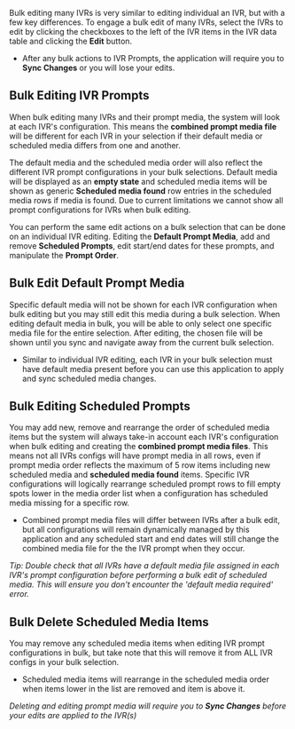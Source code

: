 Bulk editing many IVRs is very similar to editing individual an IVR, but with a few key differences. To engage a bulk edit of many IVRs, select the IVRs to edit by clicking the checkboxes to the left of the IVR items in the IVR data table and clicking the **Edit** button.

* After any bulk actions to IVR Prompts, the application will require you to **Sync Changes** or you will lose your edits.

## Bulk Editing IVR Prompts

When bulk editing many IVRs and their prompt media, the system will look at each IVR's configuration. This means the **combined prompt media file** will be different for each IVR in your selection if their default media or scheduled media differs from one and another.

The default media and the scheduled media order will also reflect the different IVR prompt configurations in your bulk selections. Default media will be displayed as an **empty state** and scheduled media items will be shown as generic **Scheduled media found** row entries in the scheduled media rows if media is found. Due to current limitations we cannot show all prompt configurations for IVRs when bulk editing.

You can perform the same edit actions on a bulk selection that can be done on an individual IVR editing. Editing the **Default Prompt Media**, add and remove **Scheduled Prompts**, edit start/end dates for these prompts, and manipulate the **Prompt Order**. 

## Bulk Edit Default Prompt Media

Specific default media will not be shown for each IVR configuration when bulk editing but you may still edit this media during a bulk selection. When editing default media in bulk, you will be able to only select one specific media file for the entire selection. After editing, the chosen file will be shown until you sync and navigate away from the current bulk selection.

* Similar to individual IVR editing, each IVR in your bulk selection must have default media present before you can use this application to apply and sync scheduled media changes.

## Bulk Editing Scheduled Prompts

You may add new, remove and rearrange the order of scheduled media items but the system will always take-in account each IVR's configuration when bulk editing and creating the **combined prompt media files**. This means not all IVRs configs will have prompt media in all rows, even if prompt media order reflects the maximum of 5 row items including new scheduled media and **scheduled media found** items. Specific IVR configurations will logically rearrange scheduled prompt rows to fill empty spots lower in the media order list when a configuration has scheduled media missing for a specific row. 

* Combined prompt media files will differ between IVRs after a bulk edit, but all configurations will remain dynamically managed by this application and any scheduled start and end dates will still change the combined media file for the the IVR prompt when they occur.

*Tip: Double check that all IVRs have a default media file assigned in each IVR's prompt configuration before performing a bulk edit of scheduled media. This will ensure you don't encounter the 'default media required' error.*

## Bulk Delete Scheduled Media Items

You may remove any scheduled media items when editing IVR prompt configurations in bulk, but take note that this will remove it from ALL IVR configs in your bulk selection.

* Scheduled media items will rearrange in the scheduled media order when items lower in the list are removed and item is above it.

*Deleting and editing prompt media will require you to **Sync Changes** before your edits are applied to the IVR(s)*
